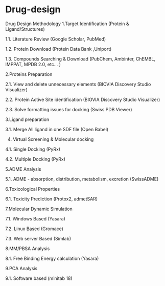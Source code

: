 # Drug-design
Drug Design Methodology
1.Target Identification (Protein & Ligand/Structures)

1.1. Literature Review (Google Scholar, PubMed)

1.2. Protein Download (Protein Data Bank ,Uniport)

1.3. Compounds Searching & Download (PubChem, Ambinter, ChEMBL, IMPPAT, MPDB 2.0, etc… )

2.Proteins Preparation

2.1. View and delete unnecessary elements (BIOVIA Discovery Studio Visualizer)

2.2. Protein Active Site identification (BIOVIA Discovery Studio Visualizer)

2.3. Solve formatting issues for docking (Swiss PDB Viewer)

3.Ligand preparation

3.1. Merge All ligand in one SDF file (Open Babel) 

4. Virtual Screening & Molecular docking

4.1. Single Docking (PyRx)

4.2. Multiple Docking (PyRx)

5.ADME Analysis

5.1. ADME - absorption, distribution, metabolism, excretion (SwissADME)

6.Toxicological Properties

6.1. Toxicity Prediction (Protox2, admetSAR)

7.Molecular Dynamic Simulation

7.1. Windows Based (Yasara)

7.2. Linux Based (Gromace) 

7.3. Web server Based (Simlab)

8.MM/PBSA Analysis

8.1. Free Binding Energy calculation (Yasara)

9.PCA Analysis

9.1. Software based (minitab 18)
